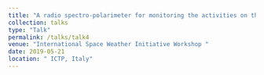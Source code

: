 ```yaml
---
title: "A radio spectro-polarimeter for monitoring the activities on the Sun"
collection: talks
type: "Talk"
permalink: /talks/talk4
venue: "International Space Weather Initiative Workshop "
date: 2019-05-21
location: " ICTP, Italy"
---
```

